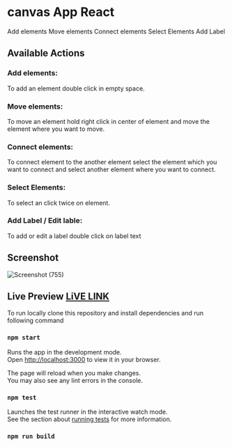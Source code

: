# canvas App React

Add elements
Move elements
Connect elements
Select Elements
Add Label

## Available Actions

### Add elements:

To add an element double click in empty space.

### Move elements:

To move an element hold right click in center of element and move the element where you want to move.

### Connect elements:

To connect element to the another element select the element which you want to connect and select another element where you want to connect.

### Select Elements:

To select an click twice on element.

### Add Label / Edit lable:

To add or edit a label double click on label text



## Screenshot

![Screenshot (755)](https://user-images.githubusercontent.com/99667776/206420963-1810da91-1e70-4929-8d37-dfb85ca9b0a8.png)



## Live Preview <a href = "https://heroic-hotteok-310628.netlify.app/">LiVE LINK </a>

To run locally clone this repository and install dependencies
and run following command

### `npm start`

Runs the app in the development mode.\
Open [http://localhost:3000](http://localhost:3000) to view it in your browser.

The page will reload when you make changes.\
You may also see any lint errors in the console.

### `npm test`

Launches the test runner in the interactive watch mode.\
See the section about [running tests](https://facebook.github.io/create-react-app/docs/running-tests) for more information.

### `npm run build`




